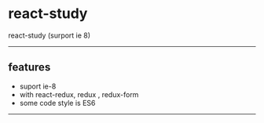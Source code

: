 # react-study
react-study (surport ie 8)

------------

## features

- suport ie-8
- with react-redux, redux , redux-form
- some code style is ES6

------------

